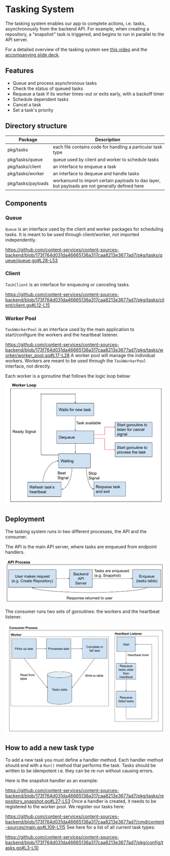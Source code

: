 #  Tasking System
The tasking system enables our app to complete actions, i.e. tasks, asynchronously from the backend API.
For example, when creating a repository, a “snapshot” task is triggered, and begins to run in parallel to the API server.

For a detailed overview of the tasking system see [this video](https://drive.google.com/file/d/1clTBLDOhPaTmxEd2PUuvmuHYu2oP6Yp1/view) and the [accompanying slide deck](https://docs.google.com/presentation/d/19nzcEvXNS1OzwRmGJ7tPdeiJS2LAbjwMi0YBH-yU-eE/edit#slide=id.p).


## Features 
* Queue and process asynchronous tasks
* Check the status of queued tasks
* Requeue a task if its worker times-out or exits early, with a backoff timer
* Schedule dependent tasks
* Cancel a task
* Set a task's priority

## Directory structure

| Package            | Description                                                                                     |
|--------------------|-------------------------------------------------------------------------------------------------|
| pkg/tasks          | each file contains code for handling a particular task type                                     |
| pkg/tasks/queue    | queue used by client and worker to schedule tasks                                               |
| pkg/tasks/client   | an interface to enqueue a task                                                                  |
| pkg/tasks/worker   | an interface to dequeue and handle tasks                                                        |
| pkg/tasks/payloads | workaround to import certain payloads to dao layer, but payloads are not generally defined here |

## Components

### Queue

`Queue` is an interface used by the client and worker packages for scheduling tasks. It is meant to be used through client/worker, not imported independently.

https://github.com/content-services/content-sources-backend/blob/173f764d031da46665136a317caa8213e3677ad7/pkg/tasks/queue/queue.go#L28-L53

### Client

`TaskClient` is an interface for enqueuing or canceling tasks.

https://github.com/content-services/content-sources-backend/blob/173f764d031da46665136a317caa8213e3677ad7/pkg/tasks/client/client.go#L12-L15
### Worker Pool

`TaskWorkerPool` is an interface used by the main application to start/configure the workers and the heartbeat listener.

https://github.com/content-services/content-sources-backend/blob/173f764d031da46665136a317caa8213e3677ad7/pkg/tasks/worker/worker_pool.go#L17-L28
A worker pool will manage the individual workers. Workers are meant to be used through the `TaskWorkerPool` interface, not directly.

Each worker is a goroutine that follows the logic loop below:

![image](images/worker_loop.png)

## Deployment

The tasking system runs in two different processes, the API and the consumer.

The API is the main API server, where tasks are enqueued from endpoint handlers.

![image](images/api_process.svg)

The consumer runs two sets of goroutines: the workers and the heartbeat listener.

![image](images/consumer_process.svg)

## How to add a new task type

To add a new task you must define a handler method. Each handler method should end with a `Run()` method that performs the task. Tasks should be written to be idempotent i.e. they can be re-run without causing errors.

Here is the snapshot handler as an example:

https://github.com/content-services/content-sources-backend/blob/173f764d031da46665136a317caa8213e3677ad7/pkg/tasks/repository_snapshot.go#L27-L53
Once a handler is created, it needs to be registered to the worker pool. We register our tasks here:

https://github.com/content-services/content-sources-backend/blob/173f764d031da46665136a317caa8213e3677ad7/cmd/content-sources/main.go#L109-L115
See here for a list of all current task types:

https://github.com/content-services/content-sources-backend/blob/173f764d031da46665136a317caa8213e3677ad7/pkg/config/tasks.go#L3-L10